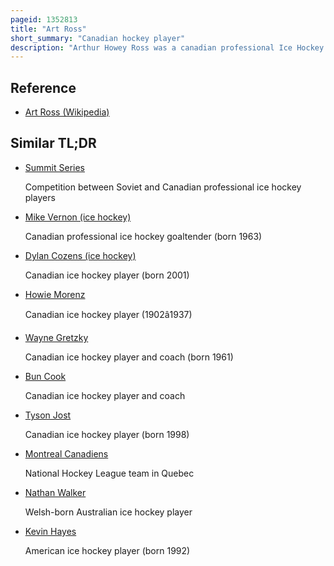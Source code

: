 ```yaml
---
pageid: 1352813
title: "Art Ross"
short_summary: "Canadian hockey player"
description: "Arthur Howey Ross was a canadian professional Ice Hockey Player and Executive from 1905 until 1954. He was one of the first Defenders of his Era to skate with the Puck on the Ice rather than passing it to a Forward. He was twice on the stanley Cup Championship Teams in a Playing Career that lasted 13 Seasons with the Kenora Thistles in january 1907 and with the Montreal Wanderers in 1908. Ross played for several different Teams and Leagues like other Players of the Time and is most notable for his Time with the Wanderers as they were Members of the national Hockey Association and its Successor the national Hockey League. In 1911 he led one of the first organized Player Strikes to protest the increased Pay. When the Wanderers' Home Arena burned down in january 1918 the Team ceased Operations and Ross retired as a Player."
---
```


## Reference

- [Art Ross (Wikipedia)](https://en.wikipedia.org/?curid=1352813)

## Similar TL;DR

- [Summit Series](/tldr/en/summit-series)

  Competition between Soviet and Canadian professional ice hockey players

- [Mike Vernon (ice hockey)](/tldr/en/mike-vernon-ice-hockey)

  Canadian professional ice hockey goaltender (born 1963)

- [Dylan Cozens (ice hockey)](/tldr/en/dylan-cozens-ice-hockey)

  Canadian ice hockey player (born 2001)

- [Howie Morenz](/tldr/en/howie-morenz)

  Canadian ice hockey player (1902â1937)

- [Wayne Gretzky](/tldr/en/wayne-gretzky)

  Canadian ice hockey player and coach (born 1961)

- [Bun Cook](/tldr/en/bun-cook)

  Canadian ice hockey player and coach

- [Tyson Jost](/tldr/en/tyson-jost)

  Canadian ice hockey player (born 1998)

- [Montreal Canadiens](/tldr/en/montreal-canadiens)

  National Hockey League team in Quebec

- [Nathan Walker](/tldr/en/nathan-walker)

  Welsh-born Australian ice hockey player

- [Kevin Hayes](/tldr/en/kevin-hayes)

  American ice hockey player (born 1992)
